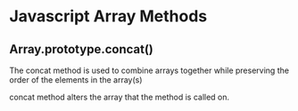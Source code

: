 
# Javascript Array Methods

## Array.prototype.concat()

The concat method is used to combine arrays together while preserving the order of the elements in the array(s)

concat method alters the array that the method is called on.